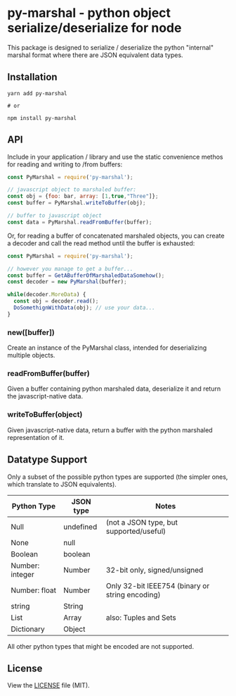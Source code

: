 # py-marshal - python object serialize/deserialize for node

This package is designed to serialize / deserialize the python "internal" marshal format where there are JSON equivalent data types.

## Installation

```
yarn add py-marshal

# or

npm install py-marshal
```

## API

Include in your application / library and use the static convenience methos for reading and writing to /from buffers:

```javascript
const PyMarshal = require('py-marshal');

// javascript object to marshaled buffer:
const obj = {foo: bar, array: [1,true,"Three"]};
const buffer = PyMarshal.writeToBuffer(obj);

// buffer to javascript object
const data = PyMarshal.readFromBuffer(buffer);
```

Or, for reading a buffer of concatenated marshaled objects, you can create a decoder and call the read method until the buffer is exhausted:

```javascript
const PyMarshal = require('py-marshal');

// however you manage to get a buffer...
const buffer = GetABufferOfMarshaledDataSomehow();
const decoder = new PyMarshal(buffer);

while(decoder.MoreData) {
  const obj = decoder.read();
  DoSomethignWithData(obj); // use your data...
}
```

### new([buffer])

Create an instance of the PyMarshal class, intended for deserializing multiple objects.

### readFromBuffer(buffer)

Given a buffer containing python marshaled data, deserialize it and return the javascript-native data.

### writeToBuffer(object)

Given javascript-native data, return a buffer with the python marshaled representation of it.

## Datatype Support

Only a subset of the possible python types are supported (the simpler ones, which translate to JSON equivalents).

| Python Type     | JSON type | Notes                                           |
| --------------- | --------- | ----------------------------------------------- |
| Null            | undefined | (not a JSON type, but supported/useful)         |
| None            | null      |                                                 |
| Boolean         | boolean   |                                                 |
| Number: integer | Number    | 32-bit only, signed/unsigned                    |
| Number: float   | Number    | Only 32-bit IEEE754 (binary or string encoding) |
| string          | String    |                                                 |
| List            | Array     | also: Tuples and Sets                           |
| Dictionary      | Object    |                                                 |

All other python types that might be encoded are not supported.

## License

View the [LICENSE](https://github.com/burl/node-py-marshal/blob/master/LICENSE) file
(MIT).
